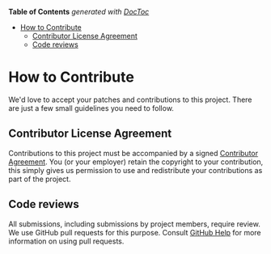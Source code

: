 <!-- TOC -->
<!-- START doctoc generated TOC please keep comment here to allow auto update -->
<!-- DON'T EDIT THIS SECTION, INSTEAD RE-RUN doctoc TO UPDATE -->

**Table of Contents** _generated with
[DocToc](https://github.com/thlorenz/doctoc)_

- [How to Contribute](#how-to-contribute)
  - [Contributor License Agreement](#contributor-license-agreement)
  - [Code reviews](#code-reviews)

<!-- END doctoc generated TOC please keep comment here to allow auto update -->
<!-- /TOC -->

# How to Contribute

We'd love to accept your patches and contributions to this project. There are
just a few small guidelines you need to follow.

## Contributor License Agreement

Contributions to this project must be accompanied by a signed
[Contributor Agreement](ContributorAgreement.txt). You (or your employer) retain
the copyright to your contribution, this simply gives us permission to use and
redistribute your contributions as part of the project.

## Code reviews

All submissions, including submissions by project members, require review. We
use GitHub pull requests for this purpose. Consult
[GitHub Help](https://help.github.com/articles/about-pull-requests/) for more
information on using pull requests.
